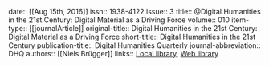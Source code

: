 date:: [[Aug 15th, 2016]]
issn:: 1938-4122
issue:: 3
title:: @Digital Humanities in the 21st Century: Digital Material as a Driving Force
volume:: 010
item-type:: [[journalArticle]]
original-title:: Digital Humanities in the 21st Century: Digital Material as a Driving Force
short-title:: Digital Humanities in the 21st Century
publication-title:: Digital Humanities Quarterly
journal-abbreviation:: DHQ
authors:: [[Niels Brügger]]
links:: [Local library](zotero://select/groups/2386895/items/GTP7BKVW), [Web library](https://www.zotero.org/groups/2386895/items/GTP7BKVW)
